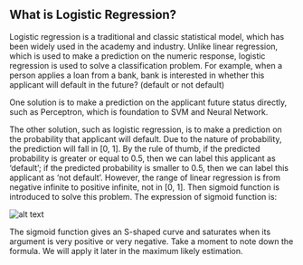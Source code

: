 ##   What is Logistic Regression?

Logistic regression is a traditional and classic statistical model, which has been widely used in the academy and industry. Unlike linear regression, which is used to make a prediction on the numeric response, logistic regression is used to solve a classification problem. For example, when a person applies a loan from a bank, bank is interested in whether this applicant will default in the future? (default or not default)

One solution is to make a prediction on the applicant future status directly, such as Perceptron, which is foundation to SVM and Neural Network.

The other solution, such as logistic regression, is to make a prediction on the probability that applicant will default. Due to the nature of probability, the prediction will fall in [0, 1]. By the rule of thumb, if the predicted probability is greater or equal to 0.5, then we can label this applicant as ‘default’; if the predicted probability is smaller to 0.5, then we can label this applicant as ‘not default’. However, the range of linear regression is from negative infinite to positive infinite, not in [0, 1]. Then sigmoid function is introduced to solve this problem. The expression of sigmoid function is:

![alt text](https://miro.medium.com/max/303/1*-XcDnVV0LLpV5XyZ2fqcig.gif)

The sigmoid function gives an S-shaped curve and saturates when its argument is very positive or very negative. Take a moment to note down the formula. We will apply it later in the maximum likely estimation.
